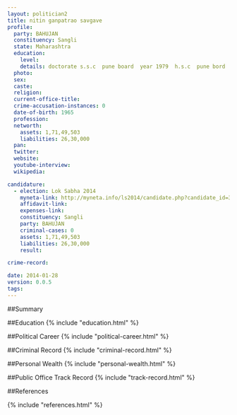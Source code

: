 ```yaml
---
layout: politician2
title: nitin ganpatrao savgave
profile: 
  party: BAHUJAN
  constituency: Sangli
  state: Maharashtra
  education: 
    level: 
    details: doctorate s.s.c  pune board  year 1979  h.s.c  pune bord  year 1982  b.e. shivaji colg kolhapur year 1986  m.e. shivaji colg kolhapur year 1997  m.b.a.(hrm) yashwantrao chavan mukta vidyapeeth  nashik year 2009  p.h.d. shivaji vidypeeth kolhapur year 2013
  photo: 
  sex: 
  caste: 
  religion: 
  current-office-title: 
  crime-accusation-instances: 0
  date-of-birth: 1965
  profession: 
  networth: 
    assets: 1,71,49,503
    liabilities: 26,30,000
  pan: 
  twitter: 
  website: 
  youtube-interview: 
  wikipedia: 

candidature: 
  - election: Lok Sabha 2014
    myneta-link: http://myneta.info/ls2014/candidate.php?candidate_id=3652
    affidavit-link: 
    expenses-link: 
    constituency: Sangli 
    party: BAHUJAN
    criminal-cases: 0
    assets: 1,71,49,503
    liabilities: 26,30,000
    result:  

crime-record: 

date: 2014-01-28
version: 0.0.5
tags: 
---
```

##Summary


##Education
{% include "education.html" %}


##Political Career
{% include "political-career.html" %}


##Criminal Record
{% include "criminal-record.html" %}


##Personal Wealth
{% include "personal-wealth.html" %}


##Public Office Track Record
{% include "track-record.html" %}


##References


{% include "references.html" %}